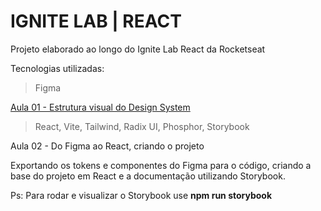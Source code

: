 # IGNITE LAB | REACT
Projeto elaborado ao longo do Ignite Lab React da Rocketseat

Tecnologias utilizadas:
> Figma 

<a href="https://github.com/brunoesm07/ignite-lab-react/tree/main/Design-System-Figma"> Aula 01 - Estrutura visual do Design System </a>

> React, Vite, Tailwind, Radix UI, Phosphor, Storybook

Aula 02 - Do Figma ao React, criando o projeto

Exportando os tokens e componentes do Figma para o código, criando a base do projeto em React e a documentação utilizando Storybook.

Ps: Para rodar e visualizar o Storybook use <b>npm run storybook</b>
